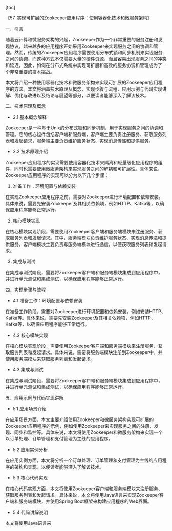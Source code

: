 
[toc]                    
                
                
《57. 实现可扩展的Zookeeper应用程序：使用容器化技术和微服务架构》

一、引言

随着云计算和微服务架构的兴起，Zookeeper作为一个非常重要的服务注册和发现协议，越来越多的应用程序开始采用Zookeeper来实现服务之间的协调和管理。然而，传统的Zookeeper应用程序需要使用分布式锁和同步机制来实现服务之间的协调，而这种方式不仅需要大量的硬件资源，而且容易出现服务之间的冲突和延迟。因此，如何在分布式系统中实现可扩展和高效的服务协调和管理成为了一个非常重要的技术挑战。

本文将介绍一种使用容器化技术和微服务架构来实现可扩展的Zookeeper应用程序的方法。本文将涵盖技术原理及概念、实现步骤与流程、应用示例与代码实现讲解、优化与改进以及结论与展望等部分，以便读者能够深入了解该技术。

二、技术原理及概念

- 2.1 基本概念解释

Zookeeper是一种基于Unix的分布式锁和同步机制，用于实现服务之间的协调和管理。它的核心组件包括客户端和服务端，客户端主要负责注册服务、获取服务列表和发起请求，服务端主要负责维护服务状态、实现消息传递和提供服务。

- 2.2 技术原理介绍

Zookeeper应用程序的实现需要使用容器化技术来隔离和轻量级化应用程序的组件，同时也需要使用微服务架构来实现服务之间的解耦和可扩展性。具体来说，Zookeeper应用程序的实现可以分为以下几个步骤：

1. 准备工作：环境配置与依赖安装

在实现Zookeeper应用程序之前，需要对Zookeeper进行环境配置和依赖安装。具体来说，需要先安装Zookeeper及其相关依赖项，例如HTTP、Kafka等，以确保应用程序能够正常运行。

2. 核心模块实现

在核心模块实现阶段，需要使用Zookeeper客户端和服务端模块来注册服务、获取服务列表和发起请求。其中，服务端模块负责维护服务状态、实现消息传递和提供服务。客户端模块主要负责与服务端模块进行通信，以便获取服务列表和发起请求。

3. 集成与测试

在集成与测试阶段，需要将Zookeeper客户端和服务端模块集成到应用程序中，并进行单元测试和集成测试，以确保应用程序能够正常运行。

四、实现步骤与流程

- 4.1 准备工作：环境配置与依赖安装

在准备工作阶段，需要对Zookeeper进行环境配置和依赖安装，例如安装HTTP、Kafka等。具体来说，需要先安装Zookeeper及其相关依赖项，例如HTTP、Kafka等，以确保应用程序能够正常运行。

- 4.2 核心模块实现

在核心模块实现阶段，需要使用Zookeeper客户端和服务端模块来注册服务、获取服务列表和发起请求。具体来说，需要将服务端模块注册到Zookeeper中，并使用服务端模块来获取服务列表和发起请求。

- 4.3 集成与测试

在集成与测试阶段，需要将Zookeeper客户端和服务端模块集成到应用程序中，并进行单元测试和集成测试，以确保应用程序能够正常运行。

五、应用示例与代码实现讲解

- 5.1 应用场景介绍

在应用场景方面，本文主要介绍使用Zookeeper和微服务架构实现可扩展的Zookeeper应用程序的示例，例如使用Zookeeper来实现服务之间的注册、发现、同步和监控等。具体来说，本文将使用Zookeeper和微服务架构来实现一个以订单处理、订单管理和支付管理为主线的应用程序。

- 5.2 应用实例分析

在应用实例方面，本文将分析一个订单处理、订单管理和支付管理为主线的应用程序的架构和实现，以便读者能够深入了解该技术。

- 5.3 核心代码实现

在核心代码实现方面，本文将使用Zookeeper客户端和服务端模块来注册服务、获取服务列表和发起请求。具体来说，本文将使用Java语言来实现Zookeeper客户端和服务端模块，并使用Spring Boot框架来构建应用程序的Web界面。

- 5.4 代码讲解说明

本文将使用Java语言来

